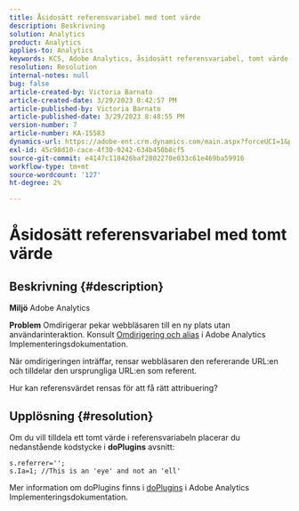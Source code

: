 ```yaml
---
title: Åsidosätt referensvariabel med tomt värde
description: Beskrivning
solution: Analytics
product: Analytics
applies-to: Analytics
keywords: KCS, Adobe Analytics, åsidosätt referensvariabel, tomt värde
resolution: Resolution
internal-notes: null
bug: false
article-created-by: Victoria Barnato
article-created-date: 3/29/2023 8:42:57 PM
article-published-by: Victoria Barnato
article-published-date: 3/29/2023 8:48:55 PM
version-number: 7
article-number: KA-15583
dynamics-url: https://adobe-ent.crm.dynamics.com/main.aspx?forceUCI=1&pagetype=entityrecord&etn=knowledgearticle&id=60f6c843-72ce-ed11-b597-6045bd006268
exl-id: 45c98d10-cace-4f30-9242-634b450b8cf5
source-git-commit: e4147c118426baf2802270e033c61e469ba59916
workflow-type: tm+mt
source-wordcount: '127'
ht-degree: 2%

---
```


# Åsidosätt referensvariabel med tomt värde

## Beskrivning {#description}


<b>Miljö</b>
Adobe Analytics

<b>Problem</b>
Omdirigerar pekar webbläsaren till en ny plats utan användarinteraktion. Konsult [Omdirigering och alias](https://experienceleague.adobe.com/docs/analytics/technotes/redirects.html) i Adobe Analytics Implementeringsdokumentation.

När omdirigeringen inträffar, rensar webbläsaren den refererande URL:en och tilldelar den ursprungliga URL:en som referent.

Hur kan referensvärdet rensas för att få rätt attribuering?


## Upplösning {#resolution}


Om du vill tilldela ett tomt värde i referensvariabeln placerar du nedanstående kodstycke i <b>doPlugins</b> avsnitt:


```
s.referrer='';
s.Ia=1; //This is an 'eye' and not an 'ell'
```


Mer information om doPlugins finns i [doPlugins](https://experienceleague.adobe.com/docs/analytics/implementation/vars/functions/doplugins.html) i Adobe Analytics Implementeringsdokumentation.
